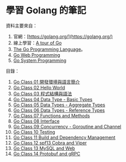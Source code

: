 # 學習 Golang 的筆記

資料主要來自：

1. 官網：[https://golang.org/](https://golang.org/)
1. 線上學習：[A tour of Go](https://tour.golang.org/welcome/1)
1. [The Go Programming Language](https://www.amazon.com/Programming-Language-Addison-Wesley-Professional-Computing-ebook/dp/B0184N7WWS)。
1. [Go Web Programming](https://www.manning.com/books/go-web-programming)
1. [Go System Programming](https://www.packtpub.com/networking-and-servers/go-systems-programming)

目錄：

1. [Go Class 01 開發環境與語言簡介](class01.md)
1. [Go Class 02 Hello World](class02.md)
1. [Go Class 03 程式結構與語法](class03.md)
1. [Go Class 04 Data Type - Basic Types](class04.md)
1. [Go Class 05 Data Types - Aggregate Types](class05.md)
1. [Go Class 06 Data Types - Reference Types](class06.md)
1. [Go Class 07 Functions and Methods](class07.md)
1. [Go Class 08 Interface](class08.md)
1. [Go Class 09 Concurrency - Goroutine and Channel](class09.md)
1. [Go Class 10 Testing](class10.md)
1. [Go Class 11 Build and Dependency Management](class11.md)
1. [Go Class 12 spf13 Cobra and Viper](class12.md)
1. [Go Class 13 MySQL and Web](class13.md)
1. [Go Class 14 Protobuf and gRPC](class14.md)